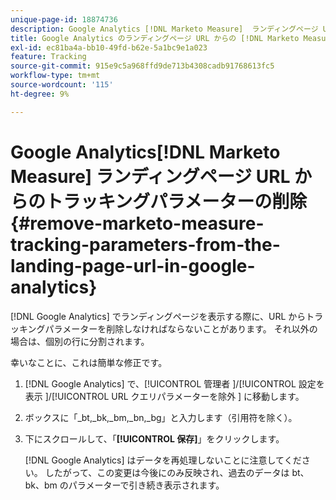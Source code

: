 ```yaml
---
unique-page-id: 18874736
description: Google Analytics [!DNL Marketo Measure]  ランディングページ URL からトラッキングパラメーターを削除 –  [!DNL Marketo Measure]
title: Google Analytics のランディングページ URL からの [!DNL Marketo Measure] トラッキングパラメーターの削除
exl-id: ec81ba4a-bb10-49fd-b62e-5a1bc9e1a023
feature: Tracking
source-git-commit: 915e9c5a968ffd9de713b4308cadb91768613fc5
workflow-type: tm+mt
source-wordcount: '115'
ht-degree: 9%

---
```


# Google Analytics[!DNL Marketo Measure] ランディングページ URL からのトラッキングパラメーターの削除 {#remove-marketo-measure-tracking-parameters-from-the-landing-page-url-in-google-analytics}

[!DNL Google Analytics] でランディングページを表示する際に、URL からトラッキングパラメーターを削除しなければならないことがあります。 それ以外の場合は、個別の行に分割されます。

幸いなことに、これは簡単な修正です。

1. [!DNL Google Analytics] で、[!UICONTROL  管理者 ]/[!UICONTROL  設定を表示 ]/[!UICONTROL URL クエリパラメーターを除外 ] に移動します。
1. ボックスに「_bt,_bk,_bm,_bn,_bg」と入力します（引用符を除く）。
1. 下にスクロールして、「**[!UICONTROL 保存]**」をクリックします。

   [!DNL Google Analytics] はデータを再処理しないことに注意してください。 したがって、この変更は今後にのみ反映され、過去のデータは bt、bk、bm のパラメーターで引き続き表示されます。
